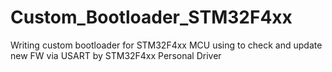 # Custom_Bootloader_STM32F4xx
Writing custom bootloader for STM32F4xx MCU using to check and update new FW via USART by STM32F4xx Personal Driver
